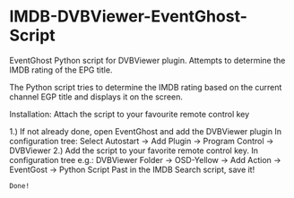 # IMDB-DVBViewer-EventGhost-Script
EventGhost Python script for DVBViewer plugin. Attempts to determine the IMDB rating of the EPG title.

The Python script tries to determine the IMDB rating based on the current channel EGP title
and displays it on the screen.

Installation:
Attach the script to your favourite remote control key

1.) If not already done, open EventGhost and add the DVBViewer plugin 
    In configuration tree: 
    Select Autostart -> Add Plugin -> Program Control -> DVBViewer
2.) Add the script to your favorite remote control key.
    In configuration tree e.g.:
    DVBViewer Folder -> OSD-Yellow -> Add Action -> EventGost -> Python Script
    Past in the IMDB Search script, save it! 
    
    Done!
